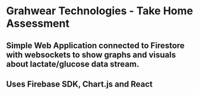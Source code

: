 # Grahwear Technologies - Take Home Assessment

## Simple Web Application connected to Firestore with websockets to show graphs and visuals about lactate/glucose data stream.
## Uses Firebase SDK, Chart.js and React
